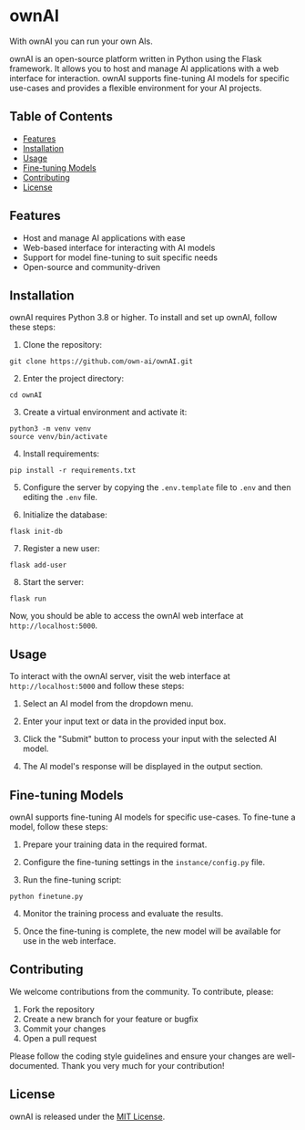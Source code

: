 # ownAI

With ownAI you can run your own AIs.

ownAI is an open-source platform written in Python using the Flask framework. It allows you to host and manage AI applications with a web interface for interaction. ownAI supports fine-tuning AI models for specific use-cases and provides a flexible environment for your AI projects.

## Table of Contents

- [Features](#features)
- [Installation](#installation)
- [Usage](#usage)
- [Fine-tuning Models](#fine-tuning-models)
- [Contributing](#contributing)
- [License](#license)

## Features

- Host and manage AI applications with ease
- Web-based interface for interacting with AI models
- Support for model fine-tuning to suit specific needs
- Open-source and community-driven

## Installation

ownAI requires Python 3.8 or higher. To install and set up ownAI, follow these steps:

1. Clone the repository:

```
git clone https://github.com/own-ai/ownAI.git
```

2. Enter the project directory:

```
cd ownAI
```

3. Create a virtual environment and activate it:

```
python3 -m venv venv
source venv/bin/activate
```

4. Install requirements:

```
pip install -r requirements.txt
```

5. Configure the server by copying the `.env.template` file to `.env` and then editing the `.env` file.

6. Initialize the database:

```
flask init-db
```

7. Register a new user:

```
flask add-user
```

8. Start the server:

```
flask run
```

Now, you should be able to access the ownAI web interface at `http://localhost:5000`.

## Usage

To interact with the ownAI server, visit the web interface at `http://localhost:5000` and follow these steps:

1. Select an AI model from the dropdown menu.

2. Enter your input text or data in the provided input box.

3. Click the "Submit" button to process your input with the selected AI model.

4. The AI model's response will be displayed in the output section.

## Fine-tuning Models

ownAI supports fine-tuning AI models for specific use-cases. To fine-tune a model, follow these steps:

1. Prepare your training data in the required format.

2. Configure the fine-tuning settings in the `instance/config.py` file.

3. Run the fine-tuning script:

```
python finetune.py
```

4. Monitor the training process and evaluate the results.

5. Once the fine-tuning is complete, the new model will be available for use in the web interface.

## Contributing

We welcome contributions from the community. To contribute, please:

1. Fork the repository
2. Create a new branch for your feature or bugfix
3. Commit your changes
4. Open a pull request

Please follow the coding style guidelines and ensure your changes are well-documented.
Thank you very much for your contribution!

## License

ownAI is released under the [MIT License](LICENSE.txt).
